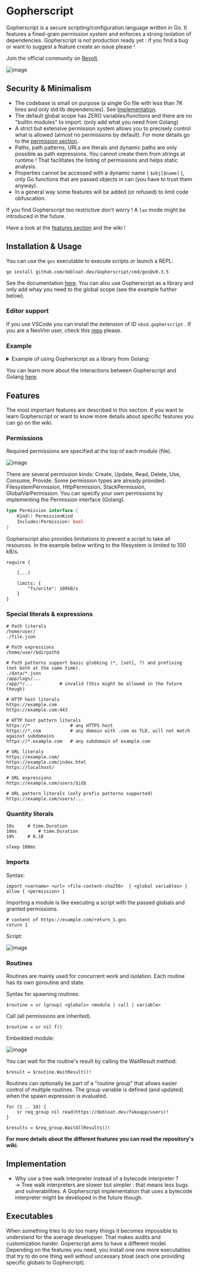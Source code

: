 # Gopherscript

Gopherscript is a secure scripting/configuration language written in Go. 
It features a fined-grain permission system and enforces a strong isolation of dependencies.
Gopherscript is not production ready yet : if you find a bug or want to suggest a feature create an issue please !

Join the official community on [Revolt](https://app.revolt.chat/invite/cJQPeQkc).

![image](https://user-images.githubusercontent.com/84961291/163572856-5ca4ddd5-3bd0-44d6-a73e-efde341a9bd7.png)

## Security & Minimalism

- The codebase is small on purpose (a single Go file with less than 7K lines and only std lib dependencies). See [Implementation](#implementation).
- The default global scope has ZERO variables/functions and there are no "builtin modules" to import. (only add what you need from Golang)
- A strict but extensive permission system allows you to precisely control what is allowed (almost no permissions by default). 
  For more details go to the [permission section](#permissions).
- Paths, path patterns, URLs are literals and dynamic paths are only possible as path expressions. You cannot create them from strings at runtime ! That facilitates the listing of permissions and helps static analysis.
- Properties cannot be accessed with a dynamic name ( ``$obj[$name]`` ), only Go functions that are passed objects in can (you have to trust them anyway).
- In a general way some features will be added (or refused) to limit code obfuscation.

If you find Gopherscript too restrictive don't worry ! A ``lax`` mode might be introduced in the future.

Have a look at the [features section](#features) and the wiki !

## Installation & Usage

You can use the ``gos`` executable to execute scripts or launch a REPL:
```
go install github.com/debloat-dev/Gopherscript/cmd/gos@v0.3.5
```
See the documentation [here](./gos.md).
You can also use Gopherscript as a library and only add whay you need to the global scope (see the example further below).


### Editor support

If you use VSCode you can install the extension of ID ``xbsd.gopherscript`` . If you are a NeoVim user, check this [repo](https://github.com/debloat-dev/Gopherscript-nvim) please.

### Example 

<details>
	<summary> Example of using Gopherscript as a library from Golang: </summary>

```go
package main

import (
	gos "github.com/debloat-dev/Gopherscript"
	"log"
)

type User struct {
	Name string
}

func main() {
   	//we create a Context that contains the granted permissions
	grantedPerms := []gos.Permission{
		gos.GlobalVarPermission{gos.UsePerm, "*"},
	}
	ctx := gos.NewContext(grantedPerms, nil)

    	//we create the initial state with the globals we want to expose
    	//the state can be re used several times (and with different modules)
	state := gos.NewState(ctx, map[string]interface{}{
		"makeUser": func(ctx *gos.Context) User {
			return User{Name: "Bar"}
		},
	})

	mod, err := gos.ParseAndCheckModule(`
            # permissions must be requested at the top of the file AND granted
            require {
                use: {globals: "*"} 
            }
            a = 1
            user = makeUser()
            return [
                ($a + 2),
                $user.Name
            ]
        `, "")
	
	if err != nil {
		log.Panicln(err)
	}

	//we execute the script
	res, err := gos.Eval(mod, state)
	if err != nil {
		log.Panicln(err)
	}

	log.Printf("%#v", res)
}
```
	
</details>

You can learn more about the interactions between Gopherscript and Golang [here](https://github.com/debloat-dev/Gopherscript/wiki/Advanced#interaction-with-golang).


## Features

The most important features are described in this section. If you want to learn Gopherscript or want to know more details about specific features you can go on the wiki.

<!--

integer = 1 
float = 1.0

if true {
    log 1 2
} else {
    log(3,4)
}

slice1 = ["a", "b", 3, $integer]
slice2 = [
    "a" 
    "b"
    3
    $integer
]

object = {name: "Foo"}
-->

### Permissions

Required permissions are specified at the top of each module (file).

![image](https://user-images.githubusercontent.com/84961291/162411317-58513db5-87c3-4f9d-a5f2-7204a0951303.png)

<!--
require {
    read: {
        # access to all HTTPS hosts (GET, HEAD, QUERY)
        : https://*

        # access to all paths prefixed with /home/project
        : /home/project/...
    }
    use: {
        globals: "*"
    }
    create: {
        globals: ["myvar"]
        : https://* # POST to all HTTPS hosts
    }
}
-->


There are several permission kinds: Create, Update, Read, Delete, Use, Consume, Provide.
Some permission types are already provided: FilesystemPermission, HttpPermission, StackPermission, GlobalVarPermission.
You can specify your own permissions by implementing the Permission interface (Golang).

```go
type Permission interface {
	Kind() PermissionKind
	Includes(Permission) bool
}
```

Gopherscript also provides limitations to prevent a script to take all resources.
In the example below writing to the filesystem is limited to 100 kB/s.

```
require {
    
    [...]

    limits: {
        "fs/write": 100kB/s
    }
}
```

### Special literals & expressions

```
# Path literals
/home/user/
./file.json

# Path expressions
/home/user/$dirpath$

# Path patterns support basic globbing (*, [set], ?) and prefixing (not both at the same time).
./data/*.json
/app/logs/...
/app/*/...     		# invalid (this might be allowed in the future though)

# HTTP host literals
https://example.com
https://example.com:443

# HTTP host pattern literals
https://*               # any HTTPS host
https://*.com           # any domain with .com as TLD, will not match against subdomains
https://*.example.com   # any subdomain of example.com

# URL literals
https://example.com/
https://example.com/index.html
https://localhost/

# URL expressions
https://example.com/users/$id$

# URL pattern literals (only prefix patterns supported)
https://example.com/users/...
```

### Quantity literals

```
10s		# time.Duration
10ms		# time.Duration
10%		# 0.10

sleep 100ms
```

### Imports

Syntax:
```
import <varname> <url> <file-content-sha256>  { <global variables> } allow { <permission> }
```

Importing a module is like executing a script with the passed globals and granted permissions.

```
# content of https://example.com/return_1.gos
return 1
```

Script:

![image](https://user-images.githubusercontent.com/84961291/162414629-e6426d1c-e135-4bbf-aee6-1b778817cbf6.png)

<!--
import modresult https://example.com/return_1.gos "SG2a/7YNuwBjsD2OI6bM9jZM4gPcOp9W8g51DrQeyt4=" {MY_GLOBVAR: "a"} allow {}
-->

### Routines

Routines are mainly used for concurrent work and isolation. Each routine has its own goroutine and state.

Syntax for spawning routines:
```
$routine = sr [group] <globals> <module | call | variable>
``` 

Call (all permissions are inherited).
```
$routine = sr nil f()
```

Embedded module:

![image](https://user-images.githubusercontent.com/84961291/162414775-75d0562c-0e99-402f-8a66-b85fdb730a09.png)

<!--
$routine = sr {http: $$http} {
    return http.get(https://example.com/)!
} allow { 
    use: {globals: ["http"]} 
}
-->

You can wait for the routine's result by calling the WaitResult method:
```
$result = $routine.WaitResult()!
```

Routines can optionally be part of a "routine group" that allows easier control of multiple routines. The group variable is defined (and updated) when the spawn expression is evaluated.

```
for (1 .. 10) {
    sr req_group nil read(https://debloat.dev/fakeapp/users)!
}

$results = $req_group.WaitAllResults()!
```

**For more details about the different features you can read the repository's wiki.**

## Implementation

- Why use a tree walk interpreter instead of a bytecode interpreter ?\
  -> Tree walk interpreters are slower but simpler : that means less bugs and vulnerabilities. A Gopherscript implementation that uses a bytecode interpreter might be developed in the future though.

## Executables

When something tries to do too many things it becomes impossible to understand for the average developper. That makes audits and customization harder.
Goperscript aims to have a different model. Depending on the features you need, you install one one more executables that try to do one thing well without uncessary bloat (each one providing specific globals to Gophercript).
